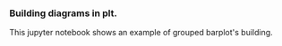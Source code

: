 ### Building diagrams in plt.

This jupyter notebook shows an example of grouped barplot's building. 
